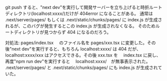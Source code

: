 git push すると、"next dev"を実行して開発サーバーを立ち上げると時折ルートディレクトリ(localhost:xxxx/)だけが 404error になることがある。
通常は .next/server/pages/ もしくは .next/static/chunks/pages/ に index.js が生成されるが、このバグが発生するとこの index.js が生成されなくなる。
そのためルートディレクトリが見つからず 404 になるのだろう。

対処法:
pages/index.tsx 　のファイル名を pages/xxx.tsx に変更した。その後"next dev"を実行すると、もちろん localhost:xxxx/ は 404 だが、
localhost:xxxx/xxx はアクセスできる。その後 xxx.tsx を　 index.tsx に戻し、再度"npm run dev"を実行すると　 localhost:xxxx/　が無事表示された。 .next/server/pages/ と .next/static/chunks/pages/ にも index.js が生成されていた。
